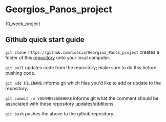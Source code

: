 # Georgios_Panos_project
10_week_project

## Github quick start guide
```git clone https://github.com/ioasia/Georgios_Panos_project``` creates a folder of this [repository](https://docs.github.com/en/repositories/creating-and-managing-repositories/about-repositories) onto your local computer.

```git pull```  updates code from the repository; make sure to do this before pushing code.

```git add FILENAME``` informs git which files you'd like to add or update to the repository.

```git commit -m YOURMESSAGEHERE``` informs git what the comment should be associated with these repository updates/additions.

```git push``` pushes the above to the github repository.
